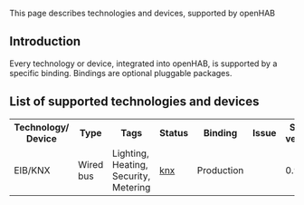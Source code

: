 This page describes technologies and devices, supported by openHAB

## Introduction

Every technology or device, integrated into openHAB, is supported by a specific binding. Bindings are optional pluggable packages.

## List of supported technologies and devices

<table>
<tr>
	<th>Technology/<br>Device</th>
	<th>Type</th>
	<th>Tags</th>
	<th>Status</th>
	<th>Binding</th>
	<th>Issue</th>
	<th>Since version</th>
</tr>
<tr>
	<td>EIB/KNX</td>
	<td>Wired bus</td>
	<td>Lighting, Heating, Security, Metering</td>
	<td><a href="https://github.com/openhab/openhab/wiki/KNX-Binding">knx</a></td>
        <td>Production</td>
	<td></td>
	<td>0.9</td>
</tr>
</table>

